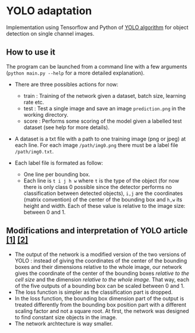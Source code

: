 # YOLO adaptation

Implementation using Tensorflow and Python of [YOLO algorithm](https://pjreddie.com/darknet/yolo/) for object detection on single channel images.

## How to use it
The program can be launched from a command line with a few arguments (`python main.py --help` for a more detailed explanation).
- There are three possibles actions for now: 
  - train : Training of the network given a dataset, batch size, learning rate etc. 
  - test : Test a single image and save an image `prediction.png` in the working directory.
  - score : Performs some scoring of the model given a labelled test dataset (see help for more details).

- A dataset is a txt file with a path to one training image (png or jpeg) at each line. For each image `/path/img0.png` there must be a label file `/path/img0.txt`. 
- Each label file is formated as follow:
  - One line per bounding box.
  - Each line is  `t i j h w` where `t` is the type of the object (for now there is only class 0 possible since the detector performs no classification between detected objects), `i,j` are the coordinates (matrix convention) of the center of the bounding box and `h,w` its height and width. Each of these value is relative to the image size: between 0 and 1.  


## Modifications and interpretation of YOLO article [[1]](https://arxiv.org/abs/1506.02640) [[2]](https://arxiv.org/abs/1612.08242)

- The output of the network is a modified version of the two versions of YOLO : instead of giving the coordinates of the center of the bounding boxes and their dimensions relative to the whole image, our network gives the coordinate of the center of the bounding boxes *relative to the cell size* and the dimension *relative to the whole image*. That way, each of the five outputs of a bounding box can be scaled between 0 and 1.
- The loss function is simpler as the classification part is dropped.
- In the loss function, the bounding box dimension part of the output is treated differently from the bounding box position part with a different scaling factor and not a square root. At first, the network was designed to find constant size objects in the image. 
- The network archtecture is way smaller.

